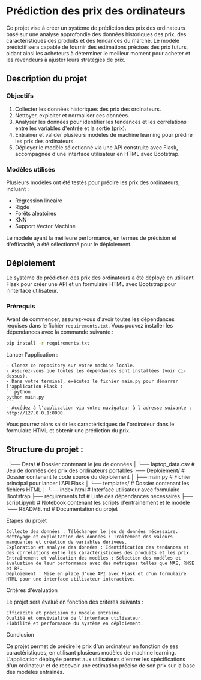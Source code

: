 # Prédiction des prix des ordinateurs

Ce projet vise à créer un système de prédiction des prix des ordinateurs basé sur une analyse approfondie des données historiques des prix, des caractéristiques des produits et des tendances du marché. Le modèle prédictif sera capable de fournir des estimations précises des prix futurs, aidant ainsi les acheteurs à déterminer le meilleur moment pour acheter et les revendeurs à ajuster leurs stratégies de prix.

## Description du projet

### Objectifs
1. Collecter les données historiques des prix des ordinateurs.
2. Nettoyer, exploiter et normaliser ces données.
3. Analyser les données pour identifier les tendances et les corrélations entre les variables d'entrée et la sortie (prix).
4. Entraîner et valider plusieurs modèles de machine learning pour prédire les prix des ordinateurs.
5. Déployer le modèle sélectionné via une API construite avec Flask, accompagnée d'une interface utilisateur en HTML avec Bootstrap.

### Modèles utilisés
Plusieurs modèles ont été testés pour prédire les prix des ordinateurs, incluant :
- Régression linéaire
- Rigde
- Forêts aléatoires
- KNN
- Support Vector Machine

Le modèle ayant la meilleure performance, en termes de précision et d'efficacité, a été sélectionné pour le déploiement.

## Déploiement

Le système de prédiction des prix des ordinateurs a été déployé en utilisant Flask pour créer une API et un formulaire HTML avec Bootstrap pour l'interface utilisateur. 

### Prérequis
Avant de commencer, assurez-vous d'avoir toutes les dépendances requises dans le fichier `requirements.txt`. Vous pouvez installer les dépendances avec la commande suivante :

```bash
pip install -r requirements.txt
```

Lancer l'application :

    - Clonez ce repository sur votre machine locale.
    - Assurez-vous que toutes les dépendances sont installées (voir ci-dessus).
    - Dans votre terminal, exécutez le fichier main.py pour démarrer l'application Flask :
    ```python
    python main.py
    ```
    - Accédez à l'application via votre navigateur à l'adresse suivante : http://127.0.0.1:8000.

Vous pourrez alors saisir les caractéristiques de l'ordinateur dans le formulaire HTML et obtenir une prédiction du prix.

## Structure du projet : 
.
├── Data/                     # Dossier contenant le jeu de données
│   └── laptop_data.csv       # Jeu de données des prix des ordinateurs portables
├── Deploiement/              # Dossier contenant le code source du déploiement
│   ├── main.py               # Fichier principal pour lancer l'API Flask
│   └── templates/            # Dossier contenant les fichiers HTML
│       └── index.html        # Interface utilisateur avec formulaire Bootstrap
├── requirements.txt          # Liste des dépendances nécessaires
├── script.ipynb              # Notebook contenant les scripts d'entraînement et le modèle
└── README.md                 # Documentation du projet

Étapes du projet

    Collecte des données : Télécharger le jeu de données nécessaire.
    Nettoyage et exploitation des données : Traitement des valeurs manquantes et création de variables dérivées.
    Exploration et analyse des données : Identification des tendances et des corrélations entre les caractéristiques des produits et les prix.
    Entraînement et validation des modèles : Sélection des modèles et évaluation de leur performance avec des métriques telles que MAE, RMSE et R².
    Déploiement : Mise en place d'une API avec Flask et d'un formulaire HTML pour une interface utilisateur interactive.

Critères d'évaluation

Le projet sera évalué en fonction des critères suivants :

    Efficacité et précision du modèle entraîné.
    Qualité et convivialité de l'interface utilisateur.
    Fiabilité et performance du système en déploiement.

Conclusion

Ce projet permet de prédire le prix d'un ordinateur en fonction de ses caractéristiques, en utilisant plusieurs modèles de machine learning. L'application déployée permet aux utilisateurs d'entrer les spécifications d'un ordinateur et de recevoir une estimation précise de son prix sur la base des modèles entraînés.

